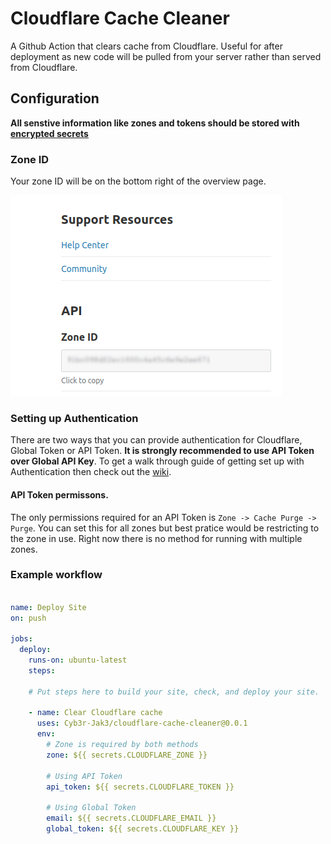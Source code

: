 # Cloudflare Cache Cleaner

A Github Action that clears cache from Cloudflare. Useful for after deployment as new code will be pulled from your server rather than served from Cloudflare.


## Configuration

**All senstive information like zones and tokens should be stored with [encrypted secrets](https://docs.github.com/en/free-pro-team@latest/actions/reference/encrypted-secrets)**

### Zone ID

Your zone ID will be on the bottom right of the overview page.

![Image of blurred out Zone ID](.github/imgs/Cloudflare_Zone_ID.png)

### Setting up Authentication

There are two ways that you can provide authentication for Cloudflare, Global Token or API Token.  **It is strongly recommended to use API Token over Global API Key**. To get a walk through guide of getting set up with Authentication then check out the [wiki](https://github.com/Cyb3r-Jak3/action-cloudflare-cache/wiki/Setting-up-Authentication). 
#### API Token permissons.
The only permissions required for an API Token is `Zone -> Cache Purge -> Purge`. You can set this for all zones but best pratice would be restricting to the zone in use. Right now there is no method for running with multiple zones.


### Example workflow


```yaml

name: Deploy Site
on: push

jobs:
  deploy:
    runs-on: ubuntu-latest
    steps:

    # Put steps here to build your site, check, and deploy your site.

    - name: Clear Cloudflare cache
      uses: Cyb3r-Jak3/cloudflare-cache-cleaner@0.0.1
      env:
        # Zone is required by both methods
        zone: ${{ secrets.CLOUDFLARE_ZONE }}

        # Using API Token
        api_token: ${{ secrets.CLOUDFLARE_TOKEN }}

        # Using Global Token
        email: ${{ secrets.CLOUDFLARE_EMAIL }}
        global_token: ${{ secrets.CLOUDFLARE_KEY }}
```